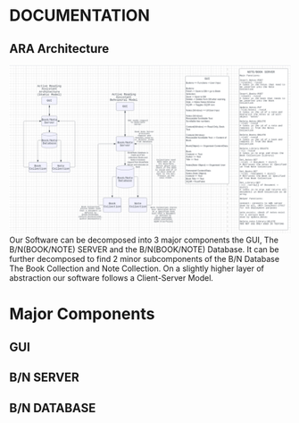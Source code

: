 # DOCUMENTATION  
## ARA Architecture
![alt text](https://github.com/Aotae/422-projects/blob/main/ARAprototype/Documentation/ARAArchitecture.PNG)  
Our Software can be decomposed into 3 major components the GUI, The B/N(BOOK/NOTE) SERVER and the B/N(BOOK/NOTE) Database. It can be further decomposed to find 2 minor subcomponents of the B/N Database The Book Collection and Note Collection. On a slightly higher layer of abstraction our software follows a Client-Server Model.  
  
# Major Components  
## GUI
## B/N SERVER
## B/N DATABASE
